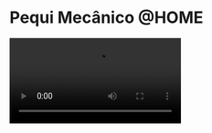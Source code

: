 # Pequi Mecânico @HOME

<video src="@HOME-CEIA.gif" controls="controls" style="max-width: 730px;">
</video>